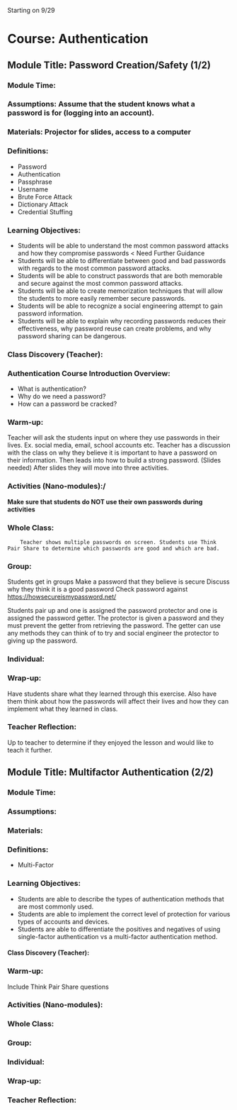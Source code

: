 Starting on 9/29

# Course: Authentication
## Module Title: Password Creation/Safety (1/2)
### Module Time:
### Assumptions: Assume that the student knows what a password is for (logging into an account).
### Materials: Projector for slides, access to a computer
### Definitions:
* Password
* Authentication
* Passphrase
* Username
* Brute Force Attack
* Dictionary Attack
* Credential Stuffing
### Learning Objectives:
* Students will be able to understand the most common password attacks and how they compromise passwords < Need Further Guidance
* Students will be able to differentiate between good and bad passwords with regards to the most common password attacks. 
* Students will be able to construct passwords that are both memorable and secure against the most common password attacks.
* Students will be able to create memorization techniques that will allow the students to more easily remember secure passwords. 
* Students will be able to recognize a social engineering attempt to gain password information.
* Students will be able to explain why recording passwords reduces their effectiveness, why password reuse can create problems, and why password sharing can be dangerous.

### Class Discovery (Teacher):

### Authentication Course Introduction Overview:
   * What is authentication?
   * Why do we need a password?
   * How can a password be cracked?
### Warm-up: 
Teacher will ask the students input on where they use passwords in their lives. Ex. social media, email, school accounts etc. Teacher has a discussion with the class on why they believe it is important to have a password on their information. Then leads into how to build a strong password. (Slides needed) After slides they will move into three activities.


### Activities (Nano-modules):/
   **Make sure that students do NOT use their own passwords during activities**
   ### Whole Class:
        Teacher shows multiple passwords on screen. Students use Think Pair Share to determine which passwords are good and which are bad.
   ### Group:
   Students get in groups
        Make a password that they believe is secure
        Discuss why they think it is a good password
        Check password against https://howsecureismypassword.net/

   Students pair up and one is assigned the password protector and one is assigned the password getter. The protector is given a password and they must prevent the getter from retrieving the password. The getter can use any methods they can think of to try and social engineer the protector to giving up the password.

        
   ### Individual: 
        
### Wrap-up:
Have students share what they learned through this exercise. Also have them think about how the passwords will affect their lives and how they can implement what they learned in class.


### Teacher Reflection: 
Up to teacher to determine if they enjoyed the lesson and would like to teach it further.




## Module Title: Multifactor Authentication (2/2)
### Module Time:
### Assumptions:
### Materials:
### Definitions:
* Multi-Factor
### Learning Objectives:
* Students are able to describe the types of authentication methods that are most commonly used.
* Students are able to implement the correct level of protection for various types of accounts and devices.
* Students are able to differentiate the positives and negatives of using single-factor authentication vs a multi-factor authentication method.

#### Class Discovery (Teacher):

### Warm-up:
Include Think Pair Share questions
### Activities (Nano-modules):
### Whole Class:
### Group:
### Individual:
### Wrap-up:

### Teacher Reflection:
